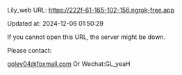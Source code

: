 Lily_web URL: https://222f-61-165-102-156.ngrok-free.app

Updated at: 2024-12-06 01:50:29

If you cannot open this URL, the server might be down.

Please contact: 

goley04@foxmail.com Or Wechat:GL_yeaH